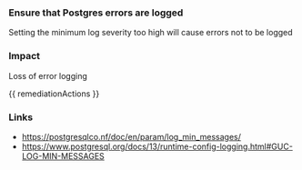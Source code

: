 
### Ensure that Postgres errors are logged

Setting the minimum log severity too high will cause errors not to be logged

### Impact
Loss of error logging

<!-- DO NOT CHANGE -->
{{ remediationActions }}

### Links
- https://postgresqlco.nf/doc/en/param/log_min_messages/
 - https://www.postgresql.org/docs/13/runtime-config-logging.html#GUC-LOG-MIN-MESSAGES
        